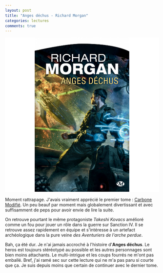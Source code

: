```yaml
---
layout: post
title: "Anges déchus - Richard Morgan"
categories: lectures
comments: true
---
```


![milady](https://github.com/homeostasie/bouquins/raw/master/_pics/lv/morgan_richard/ad-1.png)

Moment rattrapage. J'avais vraiment apprécié le premier tome : [Carbone Modifié](https://homeostasie.github.io/bouquins/Richard-Morgan_Carbone-Modife/). Un peu beauf par moment mais globalement divertissant et avec suffisamment de peps pour avoir envie de lire la suite.

On retrouve pourtant le même protagoniste *Takeshi Kovacs* amélioré comme un fou pour jouer un rôle dans la guerre sur Sanction IV. Il se retrouve assez rapidement en équipe et s'intéresse à un artefact archéologique dans la pure veine *des Aventuriers de l'arche perdue*.

Bah, ça été dur. Je n'ai jamais accroché à l'histoire d'**Anges déchus**. Le heros est toujours stéréotypé au possible et les autres personnages sont bien moins attachants. Le multi-intrigue et les coups fourrés ne m'ont pas emballé. Bref, j'ai ramé sec sur cette lecture qui ne m'a pas paru si courte que ça. Je suis depuis moins que certain de continuer avec le dernier tome.


